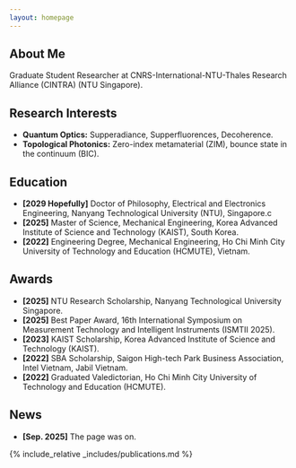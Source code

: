 ```yaml
---
layout: homepage
---
```


## About Me
Graduate Student Researcher at CNRS-International-NTU-Thales Research Alliance (CINTRA) (NTU Singapore).

## Research Interests
- **Quantum Optics:** Supperadiance, Supperfluorences, Decoherence.
- **Topological Photonics:** Zero-index metamaterial (ZIM), bounce state in the continuum (BIC).

## Education
- **[2029 Hopefully]** Doctor of Philosophy, Electrical and Electronics Engineering, Nanyang Technological University (NTU), Singapore.c
- **[2025]** Master of Science, Mechanical Engineering, Korea Advanced Institute of Science and Technology (KAIST), South Korea.
- **[2022]** Engineering Degree, Mechanical Engineering, Ho Chi Minh City University of Technology and Education (HCMUTE), Vietnam.
  
## Awards
- **[2025]** NTU Research Scholarship, Nanyang Technological University Singapore.
- **[2025]** Best Paper Award, 16th International Symposium on Measurement Technology and Intelligent Instruments (ISMTII 2025).
- **[2023]** KAIST Scholarship, Korea Advanced Institute of Science and Technology (KAIST).
- **[2022]** SBA Scholarship, Saigon High-tech Park Business Association, Intel Vietnam, Jabil Vietnam.
- **[2022]** Graduated Valedictorian, Ho Chi Minh City University of Technology and Education (HCMUTE).

## News

- **[Sep. 2025]** The page was on.


{% include_relative _includes/publications.md %}
